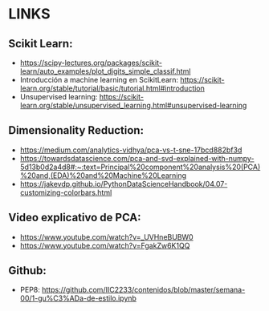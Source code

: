 # LINKS

## Scikit Learn:
- https://scipy-lectures.org/packages/scikit-learn/auto_examples/plot_digits_simple_classif.html
- Introducción a machine learning en ScikitLearn: https://scikit-learn.org/stable/tutorial/basic/tutorial.html#introduction
- Unsupervised learning: https://scikit-learn.org/stable/unsupervised_learning.html#unsupervised-learning
## Dimensionality Reduction:
- https://medium.com/analytics-vidhya/pca-vs-t-sne-17bcd882bf3d
- https://towardsdatascience.com/pca-and-svd-explained-with-numpy-5d13b0d2a4d8#:~:text=Principal%20component%20analysis%20(PCA)%20and,(EDA)%20and%20Machine%20Learning
- https://jakevdp.github.io/PythonDataScienceHandbook/04.07-customizing-colorbars.html
## Video explicativo de PCA:
- https://www.youtube.com/watch?v=_UVHneBUBW0
- https://www.youtube.com/watch?v=FgakZw6K1QQ
## Github:
- PEP8: https://github.com/IIC2233/contenidos/blob/master/semana-00/1-gu%C3%ADa-de-estilo.ipynb
